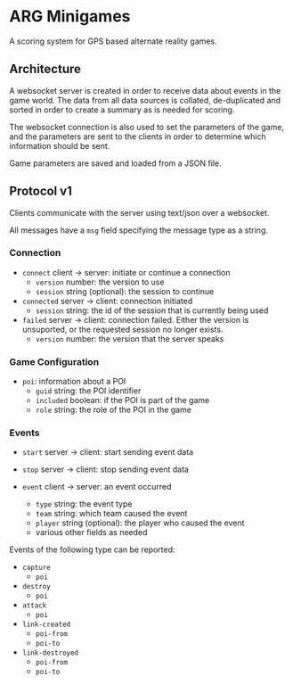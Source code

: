 ARG Minigames
=============

A scoring system for GPS based alternate reality games.

Architecture
------------

A websocket server is created in order to receive data about events in the game world. 
The data from all data sources is collated, de-duplicated and sorted in order to create
a summary as is needed for scoring.

The websocket connection is also used to set the parameters of the game, and the parameters
are sent to the clients in order to determine which information should be sent.

Game parameters are saved and loaded from a JSON file.

Protocol v1
--------

Clients communicate with the server using text/json over a websocket.

All messages have a `msg` field specifying the message type as a string.

### Connection

- `connect` client -> server: initiate or continue a connection
    - `version` number: the version to use
    - `session` string (optional): the session to continue
- `connected` server -> client: connection initiated
    - `session` string: the id of the session that is currently being used
- `failed` server -> client: connection failed. Either the version is unsuported, or the requested
    session no longer exists.
    - `version` number: the version that the server speaks

### Game Configuration

- `poi`: information about a POI
    - `guid` string: the POI identifier
    - `included` boolean: if the POI is part of the game
    - `role` string: the role of the POI in the game
    
### Events

- `start` server -> client: start sending event data

- `stop` server -> client: stop sending event data

- `event` client -> server: an event occurred
    - `type` string: the event type
    - `team` string: which team caused the event
    - `player` string (optional): the player who caused the event
    - various other fields as needed

Events of the following type can be reported:

- `capture`
    - `poi`
- `destroy`
    - `poi`
- `attack`
    - `poi`
- `link-created`
    - `poi-from`
    - `poi-to`
- `link-destroyed`
    - `poi-from`
    - `poi-to`

